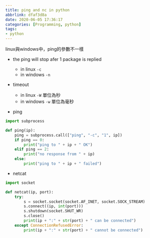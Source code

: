 ```yaml
---
title: ping and nc in python
abbrlink: dfaf3d8a
date: 2020-06-05 17:36:17
categories: [Programming, python]
tags:
- python
---
```

linux與windows中，ping的參數不一樣
* the ping will stop afer 1 package is replied
  * in linux
`-c`
  * in windows
`-n`
* timeout
  * in linux
`-W` 單位為秒
  * in windows
`-w` 單位為毫秒

* ping
```python
import subprocess

def ping(ip):
    ping = subprocess.call(["ping", "-c", "1", ip])
    if ping == 0:
        print("ping to " + ip + " OK")
    elif ping == 2:
        print("no response from " + ip)
    else:
        print("ping to " + ip + " failed")
```
* netcat
```python
import socket

def netcat(ip, port):
    try:
        s = socket.socket(socket.AF_INET, socket.SOCK_STREAM)
        s.connect((ip, int(port)))
        s.shutdown(socket.SHUT_WR)
        s.close()
        print(ip + ":" + str(port) + " can be connected")
    except ConnectionRefusedError:
        print(ip + ":" + str(port) + " cannot be connected")
```